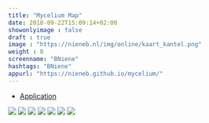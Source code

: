 ```yaml
---
title: "Mycelium Map"
date: 2018-09-22T15:09:14+02:00
showonlyimage : false
draft : true
image : "https://nieneb.nl/img/online/kaart_kantel.png"
weight : 0
screenname: "BNiene"
hashtags: "BNiene"
appurl: "https://nieneb.github.io/mycelium/"
---
```



* [Application](https://nieneb.github.io/mycelium/#13/52.3673/4.9126)

<!--more-->

<img src="{{< baseurl >}}img/online/kaart_amsterl_schuin_klein.png"/>
<img src="{{< baseurl >}}img/online/kaart_amstel_draai.png"/>
<img src="{{< baseurl >}}img/online/kaart_amstel.png"/>
<img src="{{< baseurl >}}img/online/kaart_kantel.png"/>
<img src="{{< baseurl >}}img/online/kaart_2.png"/>
<img src="{{< baseurl >}}img/online/kaart_vondelpark.png"/>
<img src="{{< baseurl >}}img/online/kaart_groot.png"/>